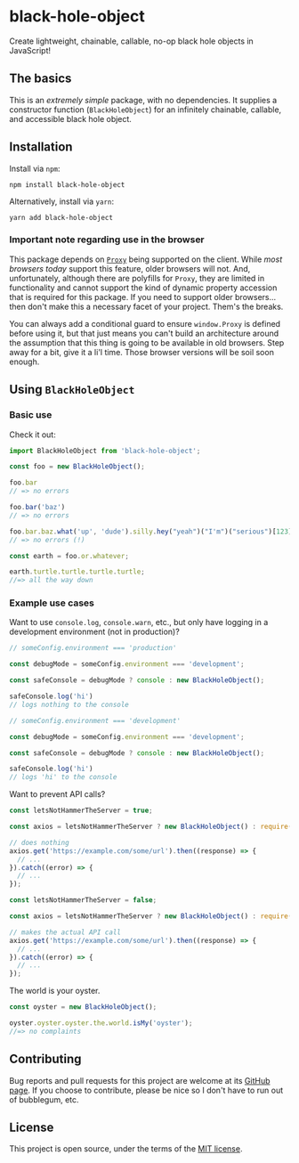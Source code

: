 # black-hole-object

Create lightweight, chainable, callable, no-op black hole objects in JavaScript!

## The basics

This is an _extremely simple_ package, with no dependencies. It supplies a constructor function (`BlackHoleObject`) for an infinitely chainable, callable, and accessible black hole object.

## Installation

Install via `npm`:

```
npm install black-hole-object
```

Alternatively, install via `yarn`:

```
yarn add black-hole-object
```

### Important note regarding use in the browser

This package depends on [`Proxy`](https://developer.mozilla.org/en-US/docs/Web/JavaScript/Reference/Global_Objects/Proxy) being supported on the client. While _most browsers today_ support this feature, older browsers will not. And, unfortunately, although there are polyfills for `Proxy`, they are limited in functionality and cannot support the kind of dynamic property accession that is required for this package. If you need to support older browsers... then don't make this a necessary facet of your project. Them's the breaks.

You can always add a conditional guard to ensure `window.Proxy` is defined before using it, but that just means you can't build an architecture around the assumption that this thing is going to be available in old browsers. Step away for a bit, give it a li'l time. Those browser versions will be soil soon enough.

## Using `BlackHoleObject`

### Basic use

Check it out:

```javascript
import BlackHoleObject from 'black-hole-object';

const foo = new BlackHoleObject();

foo.bar
// => no errors

foo.bar('baz')
// => no errors

foo.bar.baz.what('up', 'dude').silly.hey("yeah")("I'm")("serious")[123].for.real();
// => no errors (!)

const earth = foo.or.whatever;

earth.turtle.turtle.turtle.turtle;
//=> all the way down
```

### Example use cases

Want to use `console.log`, `console.warn`, etc., but only have logging in a development environment (not in production)?

```javascript
// someConfig.environment === 'production'

const debugMode = someConfig.environment === 'development';

const safeConsole = debugMode ? console : new BlackHoleObject();

safeConsole.log('hi')
// logs nothing to the console
```

```javascript
// someConfig.environment === 'development'

const debugMode = someConfig.environment === 'development';

const safeConsole = debugMode ? console : new BlackHoleObject();

safeConsole.log('hi')
// logs 'hi' to the console
```

Want to prevent API calls?

```javascript
const letsNotHammerTheServer = true;

const axios = letsNotHammerTheServer ? new BlackHoleObject() : require('axios');

// does nothing
axios.get('https://example.com/some/url').then((response) => {
  // ...
}).catch((error) => {
  // ...
});
```

```javascript
const letsNotHammerTheServer = false;

const axios = letsNotHammerTheServer ? new BlackHoleObject() : require('axios');

// makes the actual API call
axios.get('https://example.com/some/url').then((response) => {
  // ...
}).catch((error) => {
  // ...
});
```

The world is your oyster.

```javascript
const oyster = new BlackHoleObject();

oyster.oyster.oyster.the.world.isMy('oyster');
//=> no complaints
```

## Contributing

Bug reports and pull requests for this project are welcome at its [GitHub page](https://github.com/kjleitz/black-hole-object). If you choose to contribute, please be nice so I don't have to run out of bubblegum, etc.

## License

This project is open source, under the terms of the [MIT license](https://opensource.org/licenses/MIT).

